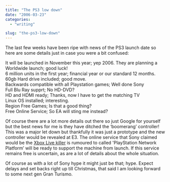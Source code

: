 ```yaml
---
title: "The PS3 low down"
date: "2006-03-23"
categories: 
  - "writing"

slug: "the-ps3-low-down"
---
```


The last few weeks have been ripe with news of the PS3 launch date so here are some details just in case you were a bit confused:

It will be launched in November this year; yep 2006. 
They are planning a Worldwide launch; good luck!  
6 million units in the first year; financial year or our standard 12 months.  
60gb Hard drive included; good move.  
Backwards compatible with all Playstation games; Well done Sony  
Full Blu Ray supprt; No HD-DVD?  
HD and HDMI ready; Thanks, now I have to get the matching TV  
Linux OS installed; interesting.  
Region Free Games; Is that a good thing?  
Free Online Service; So EA will sting me instead?

Of course there are a lot more details out there so just Google for yourself but the best news for me is they have ditched the ‘boomerang’ controller!  
This was a major let down but thankfully it was just a prototype and the new controller would be revealed at E3. 
The online service that Sony claimed would be the [Xbox Live killer](https://www.shibbyonline.co.uk/2006/02/01/playstation-live/) is rumoured to called 'PlayStation Network Platform’ will be ready to support the machine from launch. If this service remains free is uncertain, as are a lot of details about the whole situation.

Of course as with a lot of Sony hype it might just be that; hype. Expect delays and set backs right up till Christmas, that said I am looking forward to some next gen Gran Turismo.

